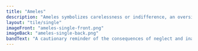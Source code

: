 ```yaml
---
title: "Ameles"
description: "Ameles symbolizes carelessness or indifference, an oversight of Epimetheus."
layout: "tile/single"
imageFront: "ameles-single-front.png"
imageBack: "ameles-single-back.png"
bandText: "A cautionary reminder of the consequences of neglect and inattention."
---
```


